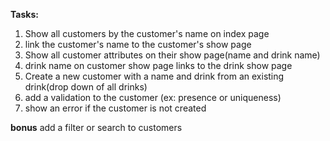 **Tasks:**
1. Show all customers by the customer's name on index page
2. link the customer's name to the customer's show page
3. Show all customer attributes on their show page(name and drink name)
4. drink name on customer show page links to the drink show page
5. Create a new customer with a name and drink from an existing drink(drop down of  all drinks)
6. add a validation to the customer (ex: presence or uniqueness)
7. show an error if the customer is not created

**bonus**
add a filter or search to customers

